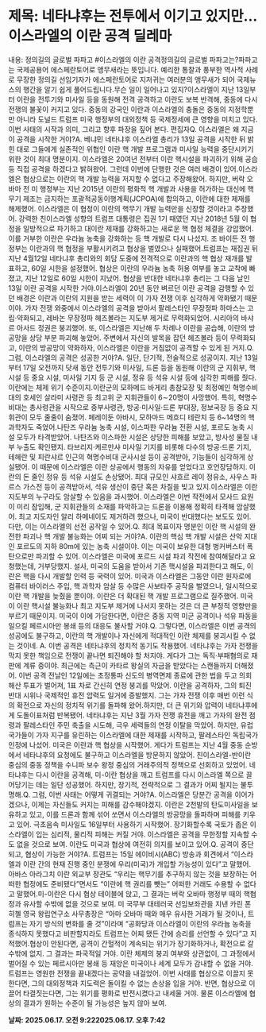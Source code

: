 # **제목: 네타냐후는 전투에서 이기고 있지만…이스라엘의 이란 공격 딜레마**

  내용: 정의길의 글로벌 파파고 #이스라엘의 이란 공격정의길의 글로벌 파파고는?파파고는 국제공용어 에스페란토어로 앵무새라는 뜻입니다. 예리한 통찰과 풍부한 역사적 사례로 무장한 정의길 선임기자가 에스페란토어로 지저귀는 여러분의 앵무새가 되어 국제뉴스의 행간을 알기 쉽게 풀어드립니다.무슨 일이 일어나고 있지?이스라엘이 지난 13일부터 이란을 전투기와 미사일 등을 동원해 전격 공격하고 이란도 보복 반격해, 중동에 다시 전쟁의 불꽃이 커지고 있다. 중동의 강국인 이란과 이스라엘의 충돌은 중동의 지정학뿐만 아니라 도널드 트럼프 미국 행정부의 대외정책 등 국제정세에 큰 영향을 미치고 있다. 이번 사태의 시작과 의미, 그리고 향후 파장을 짚어 본다. 편집자Q. 이스라엘은 왜 지금 이 공격을 시작한 거야?A. 베냐민 네타냐후 이스라엘 총리가 13일 공격을 시작한 뒤 밝힌 대로 그들에게 실존적인 위협인 이란 핵 개발 프로그램과 미사일 능력을 중단시키기 위한 것이 최대 명분이지. 이스라엘은 20여년 전부터 이란 핵시설을 파괴하기 위해 공습 등 직접 공격을 하겠다고 밝혀왔어. 그런데 이번에 단행한 것은 여러 배경이 있어.이스라엘은 협상으로는 이란의 핵 개발 능력을 저지할 수 없다고 주장해왔어. 하지만, 버락 오바마 전 미 행정부는 지난 2015년 이란의 평화적 핵 개발과 사용을 허가하는 대신에 핵무기 제조는 금지하는 포괄적공동이행계획(JCPOA)에 합의하고, 이란에 대한 제재를 해제했어. 이스라엘은 이 협정이 이란의 핵무기 개발 능력만을 신장할 것이라고 주장했어. 강력한 친이스라엘 성향의 트럼프 대통령은 집권 1기 때였던 지난 2018년 5월 이 협정을 일방적으로 파기하고 대이란 제재를 강화하고는 새로운 핵 협정 체결을 강압했어. 이를 거부한 이란은 우라늄 농축을 강화하는 등 핵 개발로 다시 나섰지. 조 바이든 전 행정부는 이란과의 핵 협정을 부활시키려고 협상을 벌였으나 실패했어.트럼프는 재집권 뒤 지난 4월12일 네타냐후 총리와의 회담 도중에 전격적으로 이란과의 핵 협상 재개를 발표하고, 60일 시한을 설정했어. 협상은 이란의 우라늄 농축 허용 여부를 놓고 교착에 빠졌고, 지난 12일로 60일 시한이 지났어. 협상을 반대한 네타냐후 총리는 그 다음 날인 13일 이란 공격을 시작한 거야.이스라엘이 20년 동안 벼르던 이란 공격을 감행할 수 있던 배경은 이란과 이란의 지원을 받는 세력이 이 가자 전쟁 이후 심각하게 약화됐기 때문이야. 가자 전쟁 와중에서 이스라엘의 공격을 받아서 팔레스타인 무장정파 하마스는 고립·약화되고, 레바논 무장정파 헤즈볼라는 지도부 제거로 무력화되었어. 시리아의 바샤르 아사드 정권은 붕괴했어. 또, 이스라엘은 지난해 두 차례나 이란을 공습해, 이란의 방공망을 상당 부분 파괴해 놓았어. 주변에서 자신의 발목을 잡던 헤즈볼라 등이 무력화되고, 이란의 방공망이 약화하자, 이스라엘은 이란을 거침없이 공격할 수 있게 된 거지.Q. 그럼, 이스라엘의 공격은 성공한 거야?A. 일단, 단기적, 전술적으로 성공이지. 지난 13일부터 17일 오전까지 닷새 동안 전투기와 미사일, 드론 등을 동원해 이란의 군 지휘부, 핵 시설 등 중요 시설, 미사일 기지 등 군 시설, 정유 등 석유 시설 등에 심각한 피해를 줬다. 이란에는 체제 위기 수준이지.이란군의 모하메드 바게리 총참모장 및 최정예인 혁명수비대의 호세인 살라미 사령관 등 최고위 군 지휘관들이 6∼20명이 사망했어. 특히, 혁명수비대는 총사령관을 시작으로 중부사령관, 방공·미사일·드론 부대장, 정보국장 등 중요 지휘관이 모두 줄줄이 숨졌어. 페레이둔 아바시, 모하마드 메흐디 테란치 등 6~14명의 핵 과학자도 죽었어.나탄즈 우라늄 농축 시설, 이스파한 우라늄 전환 시설, 포르도 농축 시설 모두가 타격받았어. 나탄즈와 이스파한 시설은 상당한 피해를 보았고, 방사성 물질 내부 누출도 확인됐지. 타브리지·케르만샤 미사일 기지를 비롯해 다수의 방공·드론 기지, 테헤란 및 피란샤르 인근의 혁명수비대 군사시설 등이 공격받아, 기능들이 심각하게 상실됐어. 이 때문에 이스라엘은 이란 상공에서 행동의 자유를 얻었다고 호언장담하지. 이란의 돈 줄인 정유 등 석유 시설도 손상됐어. 최대 규모인 샤흐르 레이 정유소, 사우스 파르스 가스전 등이 공격받아서, 석유 생산이 중단 혹은 차질을 빚고 있지.이스라엘은 이란 지도부의 누구라도 암살할 수 있음을 과시했어. 이스라엘은 이번 작전에서 모사드 요원이 미리 잠입해, 군 지휘관들의 소재를 파악하고는 드론을 이용해 정확히 타격해 암살했어. 최고 지도자인 알리 하메네이도 제거하려 했으나, 미국이 반대했다는 보도도 있어. 다만, 이는 이스라엘의 선전 공작일 수 있어.Q. 최대 목표이자 명분인 이란 핵 시설의 완전한 파괴나 핵 개발 불능화는 어찌 되는 거야?A. 이란의 핵심 핵 개발 시설은 산악 지대인 포르도의 지하 80m에 있는 농축 시설이야. 이는 미국이 보유한 대형 벙커버스터 폭탄으로만 파괴할 수 있어. 이스라엘은 미국에 포르드 시설 파괴 작전에 참여해달라고 요청했는데, 거부당했지. 설사, 미국의 도움을 받아서 기존 핵시설을 파괴한다고 해도, 이란은 핵을 다시 개발할 인력 등 국력이 있어. 미국과 이스라엘은 그동안 이란 원자로에 컴퓨터 바이러스 주입, 핵 과학자 암살 등 수많은 사보타주 공작을 벌였으나, 일시적으로 이란 핵 개발을 늦췄을 뿐이야. 이란은 더 확대된 핵 개발 프로그램으로 질주했어. 미국이 이란 핵시설 불능화나 최고 지도부 제거에 나서지 못하는 것은 더 큰 부정적 영향만을 부르기 때문이지. 미국이 이에 가담한다면, 이란은 중동 지역 미군 공격이나 석유 파동을 일으킬 페르시아만 봉쇄 등의 대응도 불사할 거야.Q. 그렇다면, 이스라엘은 이번 공격의 성공에도 불구하고, 이란의 핵 개발이나 자신에게 적대적인 이란 체제를 붕괴시킬 수 없는 것이네. A. 이번 공격은 네타냐후의 정치적 동기도 작용했어. 네타냐후는 가자 전쟁을 막지 못한 책임으로 전쟁이 끝나면 퇴진해야 할 처지야. 게다가 그는 독직·부패혐의로 재판에 계류 중이야. 최근에는 측근이 카타르 왕실의 자금을 받았다는 스캔들까지 더해졌어. 이번 공격 전날인 12일에는 초정통파 신도의 병역면제 종료에 관한 법을 두고 의회 해산 투표가 벌어져, 1표 차로 간신히 연정 붕괴를 막았어. 이란을 공격하자, 그의 퇴진 반대 시위나 국제적인 휴전 압력도 일거에 증발했지. 그는 가자 전쟁 이후 매번 이런 식의 확전으로 자신의 정치적 위기를 돌파해 왔어.하지만, 더 큰 위기와 압력이 네타냐후에게 도돌이표처럼 반복됐어. 네타냐후는 지난 3월 가자 전쟁 휴전을 깨고 가자의 완전 점령과 팔레스타인 주민 축출을 시도해, 극우 세력들의 연정 이탈을 막았어. 하지만, 유럽 국가들이 가자 지구를 유린하는 이스라엘에 대한 제재를 시작하고, 팔레스타인 독립국가 인정에 나섰어. 미국은 이란과 핵 협상을 시작했어. 게다가 트럼프는 지난 4월 중동 순방에서 네타냐후의 요청에도 불구하고 이스라엘을 방문하지 않았어. 친이스라엘-반이란 중심의 중동 정책을 수니파 보수 왕정 중심의 거래주의적 정책으로 선회하고 있었어. 네타냐후는 다시 이란을 공격해, 미-이란 협상을 깨고 트럼프를 다시 이스라엘 쪽으로 끌어당기는 데는 일단 성공했어. 하지만, 장기적, 전략적으로 그 결과가 어찌 될지는 불투명해.Q. 그럼, 이번 사태는 어떻게 귀결되는 거야?A. 이스라엘은 당분간 공격을 이어가겠으나, 이제는 자신들도 커지는 피해를 감수해야겠지. 이란은 2천발의 탄도미사일을 보유하고 있고, 이를 드론과 함께 섞어 쏘면서 이스라엘의 방공망을 돌파하며 피해를 키우고 있어. 극초음속 미사일도 16일부터 사용하기 시작했어. 장기화할수록 국토가 좁은 이스라엘이 입는 심리적, 물리적 피해는 커질 거야. 이스라엘은 공격을 무한정할 지속할 수도 없을 것으로 보여. 이란도 미국과 협상에 여전히 의지를 보이고 있어.Q. 공격이 중단되고, 협상이 가능한 거야?A. 트럼프는 15일 에이비시(ABC) 방송과 회견에서 “이스라엘과 이란 간의 현재 진행 중인 분쟁에 우리(미국)가 개입할 가능성이 있다”고 말했어. 아바스 아라그치 이란 외교부 장관도 “우리는 핵무기를 추구하지 않는 것을 보장하는 어떠한 협정에도 준비됐다”면서도 “이란에 핵 권리를 뺏는” 어떠한 거래도 수용할 수 없다고 말했어.미-이란은 다시 협상 테이블에 앉고, 그 결과는 버락 오바마 행정부 때의 핵협정과 유사할 수밖에 없을 것으로 보여. 미 국무부 대테러국 선임보좌관을 지낸 카린 폰 히첼 영국 왕립연구소 사무총장은 “아마 오바마 때와 매우 유사한 거래가 될 것이나, 트럼프는 자기 방식의 변화를 줄 것”이라며 “공화당과 이스라엘이 이란의 우라늄 농축을 종식하지 못했다고 비판할지라도 트럼프는 어찌 됐든 간에 승리를 선언할 수 있다”고 지적했어.협상이 안된다면, 공격이 간헐적이 계속되는 위기가 장기화하거나, 확전으로 갈 수밖에 없지. 그 결과는 파국적일 거야. 이란 체제의 붕괴 여부와 상관없이, 그 과정에서 벌어질 수 있는 페르시아만 봉쇄 등 재앙은 미국이나 세계 모두가 감내할 수 없을 거야. 트럼프는 영원한 전쟁을 끝내겠다는 공약을 내걸었어. 이번 사태를 협상으로 이끌지 못한다면, 그의 대외정책과 지도력은 돌이킬 수 없는 손상을 입을 거야. 반면, 협상으로 이끌어 타결짓는다면, 그는 위기를 평화로 반전시켰다고 내세울 거야. 물론 이스라엘에 협상의 결과가 원하는 수준이 될 가능성은 높지 않아 보여.

  **날짜: 2025.06.17. 오전 9:222025.06.17. 오후 7:42**